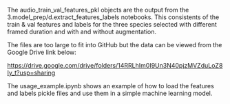 The audio_train_val_features_pkl objects are the output from the 3.model_prep/d.extract_features_labels notebooks. This consistents of the train & val features and labels for the three species selected with different framed duration and with and without augmentation.

The files are too large to fit into GitHub but the data can be viewed from the Google Drive link below:

https://drive.google.com/drive/folders/14RRLhIm0I9Un3N40pjzMVZduLoZ8Iy_t?usp=sharing

The usage_example.ipynb shows an example of how to load the features and labels pickle files and use them in a simple machine learning model.